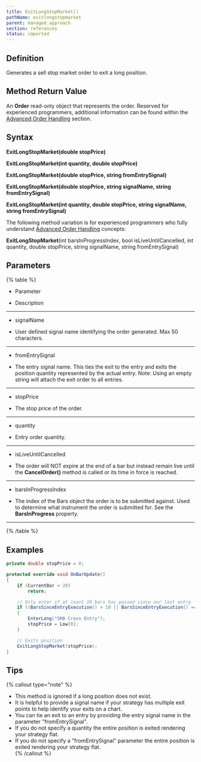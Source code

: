 ```yaml
---
title: ExitLongStopMarket()
pathName: exitlongstopmarket
parent: managed_approach
section: references
status: imported
---
```


## Definition

Generates a sell stop market order to exit a long position.

## Method Return Value

An **Order** read-only object that represents the order. Reserved for experienced programmers, additional information can be found within the [Advanced Order Handling](advanced_order_handling) section.

## Syntax  

**ExitLongStopMarket(double stopPrice)**

**ExitLongStopMarket(int quantity, double stopPrice)**

**ExitLongStopMarket(double stopPrice, string fromEntrySignal)**

**ExitLongStopMarket(double stopPrice, string signalName, string fromEntrySignal)**

**ExitLongStopMarket(int quantity, double stopPrice, string signalName, string fromEntrySignal)**

The following method variation is for experienced programmers who fully understand [Advanced Order Handling](advanced_order_handling) concepts:

**ExitLongStopMarket**(int barsInProgressIndex, bool isLiveUntilCancelled, int quantity, double stopPrice, string signalName, string fromEntrySignal)

## Parameters

{% table %}

* Parameter

* Description

---

* signalName

* User defined signal name identifying the order generated. Max 50 characters.

---

* fromEntrySignal

* The entry signal name. This ties the exit to the entry and exits the position quantity represented by the actual entry. Note: Using an empty string will attach the exit order to all entries.

---

* stopPrice

* The stop price of the order.

---

* quantity

* Entry order quantity.

---

* isLiveUntilCancelled

* The order will NOT expire at the end of a bar but instead remain live until the **CancelOrder()** method is called or its time in force is reached.

---

* barsInProgressIndex

* The index of the Bars object the order is to be submitted against. Used to determine what instrument the order is submitted for. See the **BarsInProgress** property.

---

{% /table %}

## Examples

```csharp
private double stopPrice = 0;

protected override void OnBarUpdate()
{
    if (CurrentBar < 20)
        return;

    // Only enter if at least 10 bars has passed since our last entry
    if ((BarsSinceEntryExecution() > 10 || BarsSinceEntryExecution() == -1) && CrossAbove(SMA(10), SMA(20), 1))
    {
        EnterLong("SMA Cross Entry");
        stopPrice = Low[0];
    }

    // Exits position
    ExitLongStopMarket(stopPrice);
}
```

## Tips

{% callout type="note" %}

* This method is ignored if a long position does not exist.  
* It is helpful to provide a signal name if your strategy has multiple exit points to help identify your exits on a chart.  
* You can tie an exit to an entry by providing the entry signal name in the parameter "fromEntrySignal".  
* If you do not specify a quantity the entire position is exited rendering your strategy flat.  
* If you do not specify a "fromEntrySignal" parameter the entire position is exited rendering your strategy flat.  
{% /callout %}
